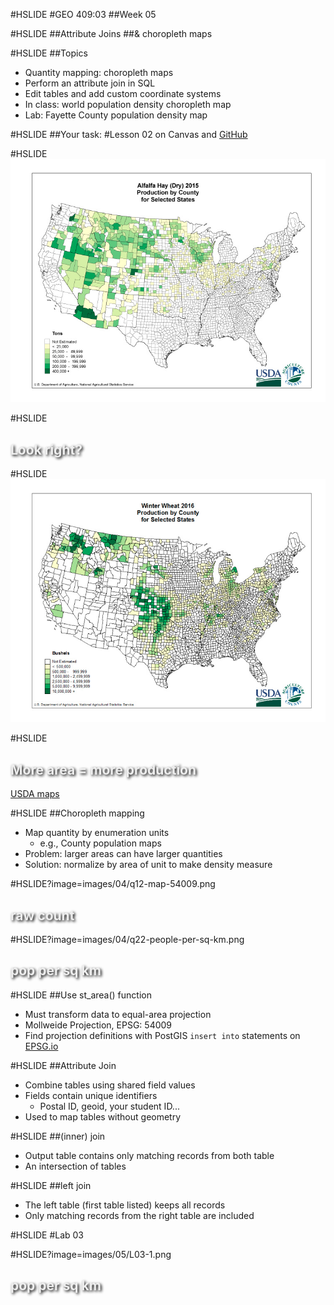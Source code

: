 #HSLIDE
#GEO 409:03
##Week 05

#HSLIDE
##Attribute Joins
##& choropleth maps


#HSLIDE
##Topics
* Quantity mapping: choropleth maps
* Perform an attribute join in SQL
* Edit tables and add custom coordinate systems
* In class: world population density choropleth map
* Lab: Fayette County population density map


#HSLIDE
##Your task:
#Lesson 02
on Canvas and <a href="https://uk.instructure.com/courses/1884348/pages/lesson-02-on-github?module_item_id=23086873" target="_blank">GitHub</a>

#HSLIDE
![Hay production](images/04/hay.jpg)

#HSLIDE
<h2 style="color:#eee;text-shadow: 2px 2px 4px #000;">Look right?</h2>


#HSLIDE
![Wheat production](images/04/wheat.jpg)

#HSLIDE
<h2 style="color:#eee;text-shadow: 2px 2px 4px #000;">More area = more production</h2>
<a href="https://www.nass.usda.gov/Charts_and_Maps/Crops_County/#oh" target="_blank">USDA maps</a>

#HSLIDE
##Choropleth mapping
* Map quantity by enumeration units
	* e.g., County population maps
* Problem: larger areas can have larger quantities
* Solution: normalize by area of unit to make density measure

#HSLIDE?image=images/04/q12-map-54009.png
<h2 style="color:#eee;text-shadow: 2px 2px 4px #000;">raw count</h2>

#HSLIDE?image=images/04/q22-people-per-sq-km.png
<h2 style="color:#eee;text-shadow: 2px 2px 4px #000;">pop per sq km</h2>

#HSLIDE
##Use st_area() function
* Must transform data to equal-area projection
* Mollweide Projection, EPSG: 54009 
* Find projection definitions with PostGIS ```insert into``` statements on <a href="http://epsg.io" target="_blank">EPSG.io</a> 


#HSLIDE
##Attribute Join
* Combine tables using shared field values
* Fields contain unique identifiers
	* Postal ID, geoid, your student ID...
* Used to map tables without geometry

#HSLIDE
##(inner) join
* Output table contains only matching records from both table
* An intersection of tables



#HSLIDE
##left join
* The left table (first table listed) keeps all records
* Only matching records from the right table are included



#HSLIDE
#Lab 03


#HSLIDE?image=images/05/L03-1.png
<h2 style="color:#eee;text-shadow: 2px 2px 4px #000;">pop per sq km</h2>


